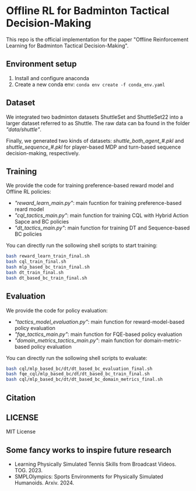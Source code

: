 # Offline RL for Badminton Tactical Decision-Making
This repo is the official implementation for the paper "Offline Reinforcement Learning for Badminton Tactical Decision-Making".

## Environment setup
1. Install and configure anaconda
2. Create a new conda env: `conda env create -f conda_env.yaml`

## Dataset
We integrated two badminton datasets ShuttleSet and ShuttleSet22 into a larger dataset referred to as Shuttle. The raw data can ba found in the folder *"data/shuttle"*.

Finally, we generated two kinds of datasets: *shuttle_both_agent_#.pkl* and *shuttle_sequence_#.pkl* for player-based MDP and turn-based sequence decision-making, respectively.

## Training
We provide the code for training preference-based reward model and Offline RL policies:

- *"reward_learn_main.py"*: main fucntion for training preference-based reard model
- *"cql_tactics_main.py"*: main function for training CQL with Hybrid Action Sapce and BC policies
- *"dt_tactics_main.py"*: main function for training DT and Sequence-based BC policies

You can directly run the sollowing shell scripts to start training:

```bash
bash reward_learn_train_final.sh
bash cql_train_final.sh
bash mlp_based_bc_train_final.sh
bash dt_train_final.sh
bash dt_based_bc_train_final.sh
```

## Evaluation
We provide the code for policy evaluation:

- *"tactics_model_evaluation.py"*: main function for reward-model-based policy evaluation
- *"fqe_tactics_main.py"*: main function for FQE-based policy evaluation
- *"domain_metrics_tactics_main.py"*: main function for domain-metric-based policy evaluation

You can directly run the sollowing shell scripts to evaluate:
```bash
bash cql/mlp_based_bc/dt/dt_based_bc_evaluation_final.sh
bash fqe_cql/mlp_based_bc/dt/dt_based_bc_train_final.sh
bash cql/mlp_based_bc/dt/dt_based_bc_domain_metrics_final.sh
```

## Citation


## LICENSE
MIT License

## Some fancy works to inspire future research
- Learning Physically Simulated Tennis Skills from Broadcast Videos. TOG. 2023.
- SMPLOlympics: Sports Environments for Physically Simulated Humanoids. Arxiv. 2024.
